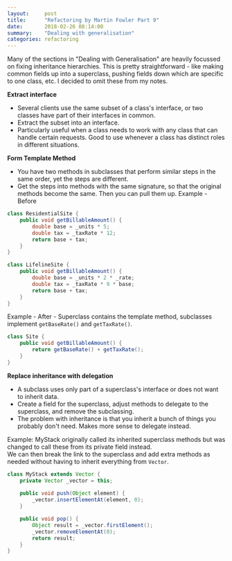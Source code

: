 ```yaml
---
layout:     post
title:      "Refactoring by Martin Fowler Part 9"
date:       2018-02-26 08:14:00
summary:    "Dealing with generalisation" 
categories: refactoring
---
```


Many of the sections in "Dealing with Generalisation" are heavily focussed on fixing inheritance hierarchies. This is pretty straightforward - like making common fields up into a superclass, pushing fields down which are specific to one class, etc. I decided to omit these from my notes.  

**Extract interface**  
* Several clients use the same subset of a class's interface, or two classes have part of their interfaces in common.
* Extract the subset into an interface.
* Particularly useful when a class needs to work with any class that can handle certain requests. Good to use whenever a class has distinct roles in different situations.

**Form Template Method**  
* You have two methods in subclasses that perform similar steps in the same order, yet the steps are different.
* Get the steps into methods with the same signature, so that the original methods become the same. Then you can pull them up.
Example - Before  
```java
class ResidentialSite {
    public void getBillableAmount() {
        double base = _units * 5;
        double tax = _taxRate * 12;
        return base + tax;
    }
}

class LifelineSite {
    public void getBillableAmount() {
        double base = _units * 2 * _rate;
        double tax = _taxRate * 9 * base;
        return base + tax;
    }
}
```  
Example - After - Superclass contains the template method, subclasses implement `getBaseRate()` and `getTaxRate()`.    
```java
class Site {
    public void getBillableAmount() {
        return getBaseRate() + getTaxRate();
    }
}
```  

**Replace inheritance with delegation**  
* A subclass uses only part of a superclass's interface or does not want to inherit data.
* Create a field for the superclass, adjust methods to delegate to the superclass, and remove the subclassing.
* The problem with inheritance is that you inherit a bunch of things you probably don't need. Makes more sense to delegate instead.

Example: MyStack originally called its inherited superclass methods but was changed to call these from its private field instead.  
We can then break the link to the superclass and add extra methods as needed without having to inherit everything from `Vector`.  
```java
class MyStack extends Vector {
    private Vector _vector = this;
    
    public void push(Object element) {
        _vector.insertElementAt(element, 0);
    }

    public void pop() {
        Object result = _vector.firstElement();
        _vector.removeElementAt(0);
        return result;
    }
}
```
